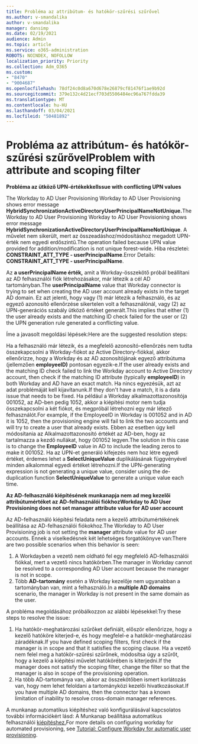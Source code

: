 ```yaml
---
title: Probléma az attribútum- és hatókör-szűrési szűrővel
ms.author: v-smandalika
author: v-smandalika
manager: dansimp
ms.date: 02/19/2021
audience: Admin
ms.topic: article
ms.service: o365-administration
ROBOTS: NOINDEX, NOFOLLOW
localization_priority: Priority
ms.collection: Adm_O365
ms.custom:
- "8470"
- "9004687"
ms.openlocfilehash: 78df24c0d8a670d678e26879cf81476f1ae9b92d
ms.sourcegitcommit: 379e132c4d21ecf703d5506484ec96a767fdda39
ms.translationtype: MT
ms.contentlocale: hu-HU
ms.lasthandoff: 03/04/2021
ms.locfileid: "50481892"
---
```

# <a name="problem-with-attribute-and-scoping-filter"></a><span data-ttu-id="70629-102">Probléma az attribútum- és hatókör-szűrési szűrővel</span><span class="sxs-lookup"><span data-stu-id="70629-102">Problem with attribute and scoping filter</span></span>

<span data-ttu-id="70629-103">**Probléma az ütköző UPN-értékekkel**</span><span class="sxs-lookup"><span data-stu-id="70629-103">**Issue with conflicting UPN values**</span></span>

<span data-ttu-id="70629-104">The Workday to AD User Provisioning Workday to AD User Provisioning shows error message **HybridSynchronizationActiveDirectoryUserPrincipalNameNotUnique.**</span><span class="sxs-lookup"><span data-stu-id="70629-104">The Workday to AD User Provisioning Workday to AD User Provisioning shows error message **HybridSynchronizationActiveDirectoryUserPrincipalNameNotUnique**.</span></span> <span data-ttu-id="70629-105">A művelet nem sikerült, mert az összeadáshoz/módosításhoz megadott UPN-érték nem egyedi erdőszintű.</span><span class="sxs-lookup"><span data-stu-id="70629-105">The operation failed because UPN value provided for addition/modification is not unique forest-wide.</span></span> <span data-ttu-id="70629-106">Hiba részletei: **CONSTRAINT_ATT_TYPE - userPrincipalName**.</span><span class="sxs-lookup"><span data-stu-id="70629-106">Error Details: **CONSTRAINT_ATT_TYPE - userPrincipalName**.</span></span>

<span data-ttu-id="70629-107">Az **a userPrincipalName érték,** amit a Workday-összekötő próbál beállítani az AD felhasználói fiók létrehozásakor, már létezik a cél AD tartományban.</span><span class="sxs-lookup"><span data-stu-id="70629-107">The **userPrincipalName** value that Workday connector is trying to set when creating the AD user account already exists in the target AD domain.</span></span> <span data-ttu-id="70629-108">Ez azt jelenti, hogy vagy (1) már létezik a felhasználó, és az egyező azonosító ellenőrzése sikertelen volt a felhasználónál, vagy (2) az UPN-generációs szabály ütköző értéket generált.</span><span class="sxs-lookup"><span data-stu-id="70629-108">This implies that either (1) the user already exists and the matching ID check failed for the user or (2) the UPN generation rule generated a conflicting value.</span></span>

<span data-ttu-id="70629-109">Íme a javasolt megoldási lépések:</span><span class="sxs-lookup"><span data-stu-id="70629-109">Here are the suggested resolution steps:</span></span>

<span data-ttu-id="70629-110">Ha a felhasználó már létezik, és a megfelelő azonosító-ellenőrzés nem tudta összekapcsolni a Workday-fiókot az Active Directory-fiókkal, akkor ellenőrizze, hogy a Workday és az AD azonosítójának egyező attribútuma (jellemzően **employeeID)** pontosan egyezik-e.</span><span class="sxs-lookup"><span data-stu-id="70629-110">If the user already exists and the matching ID check failed to link the Workday account to Active Directory account, then check if the matching ID attribute (typically **employeeID**) in both Workday and AD have an exact match.</span></span> <span data-ttu-id="70629-111">Ha nincs egyezésük, azt az adat problémáját kell kijavítanunk.</span><span class="sxs-lookup"><span data-stu-id="70629-111">If they don't have a match, it is a data issue that needs to be fixed.</span></span> <span data-ttu-id="70629-112">Ha például a Workday alkalmazottazonosítója 001052, az AD-ben pedig 1052, akkor a kiépítési motor nem tudja összekapcsolni a két fiókot, és megpróbál létrehozni egy már létező felhasználót.</span><span class="sxs-lookup"><span data-stu-id="70629-112">For example, if the EmployeeID in Workday is 001052 and in AD it is 1052, then the provisioning engine will fail to link the two accounts and will try to create a user that already exists.</span></span> <span data-ttu-id="70629-113">Ebben az esetben úgy kell  módosítania az Alkalmazottazonosító értékét az AD-ben, hogy az tartalmazza a kezdő nullákat, hogy 001052 legyen.</span><span class="sxs-lookup"><span data-stu-id="70629-113">The solution in this case is to change the **EmployeeID** value in AD to include the leading zeros to make it 001052.</span></span>
<span data-ttu-id="70629-114">Ha az UPN-et generáló kifejezés nem hoz létre egyedi értéket, érdemes lehet a **SelectUniqueValue** duplikálásának függvényével minden alkalommal egyedi értéket létrehozni.</span><span class="sxs-lookup"><span data-stu-id="70629-114">If the UPN-generating expression is not generating a unique value, consider using the de-duplication function **SelectUniqueValue** to generate a unique value each time.</span></span>

<span data-ttu-id="70629-115">**Az AD-felhasználó kiépítésének munkanapja nem ad meg kezelői attribútumértéket az AD-felhasználói fiókhoz**</span><span class="sxs-lookup"><span data-stu-id="70629-115">**Workday to AD User Provisioning does not set manager attribute value for AD user account**</span></span>

<span data-ttu-id="70629-116">Az AD-felhasználó kiépítési feladata nem  a kezelő attribútumértékének beállítása az AD-felhasználói fiókokhoz.</span><span class="sxs-lookup"><span data-stu-id="70629-116">The Workday to AD User Provisioning job is not setting the **manager** attribute value for AD user accounts.</span></span> <span data-ttu-id="70629-117">Ennek a viselkedésnek két lehetséges forgatókönyve van:</span><span class="sxs-lookup"><span data-stu-id="70629-117">There are two possible scenarios when this behavior is seen:</span></span>

1. <span data-ttu-id="70629-118">A Workdayben a vezető nem oldható fel egy megfelelő AD-felhasználói fiókkal, mert a vezető nincs hatókörben.</span><span class="sxs-lookup"><span data-stu-id="70629-118">The manager in Workday cannot be resolved to a corresponding AD User account because the manager is not in scope.</span></span>
2. <span data-ttu-id="70629-119">Több **AD-tartomány** esetén a Workday kezelője nem ugyanabban a tartományban van, mint a felhasználó.</span><span class="sxs-lookup"><span data-stu-id="70629-119">In a **multiple AD domains** scenario, the manager in Workday is not present in the same domain as the user.</span></span>

<span data-ttu-id="70629-120">A probléma megoldásához próbálkozzon az alábbi lépésekkel:</span><span class="sxs-lookup"><span data-stu-id="70629-120">Try these steps to resolve the issue:</span></span>

1. <span data-ttu-id="70629-121">Ha hatókör-meghatározási szűrőket definiált, először ellenőrizze, hogy a kezelő hatóköre kiterjed-e, és hogy megfelel-e a hatókör-meghatározási záradéknak.</span><span class="sxs-lookup"><span data-stu-id="70629-121">If you have defined scoping filters, first check if the manager is in scope and that it satisfies the scoping clause.</span></span> <span data-ttu-id="70629-122">Ha a vezető nem felel meg a hatókör-szűrési szűrőnek, módosítsa úgy a szűrőt, hogy a kezelő a kiépítési művelet hatókörében is kiterjedni.</span><span class="sxs-lookup"><span data-stu-id="70629-122">If the manager does not satisfy the scoping filter, change the filter so that the manager is also in scope of the provisioning operation.</span></span>
2. <span data-ttu-id="70629-123">Ha több AD-tartománya van, akkor az összekötőben ismert korlátozás van, hogy nem lehet feloldani a tartományközi kezelői hivatkozásokat.</span><span class="sxs-lookup"><span data-stu-id="70629-123">If you have multiple AD domains, then the connector has a known limitation of inability to resolve cross-domain manager references.</span></span>

<span data-ttu-id="70629-124">A munkanap automatikus kiépítéshez való konfigurálásával kapcsolatos további információkért lásd: A Munkanap beállítása automatikus felhasználói [kiépítéshez.](https://docs.microsoft.com/azure/active-directory/saas-apps/workday-inbound-tutorial)</span><span class="sxs-lookup"><span data-stu-id="70629-124">For more details on configuring workday for automated provisioning, see [Tutorial: Configure Workday for automatic user provisioning](https://docs.microsoft.com/azure/active-directory/saas-apps/workday-inbound-tutorial).</span></span>













